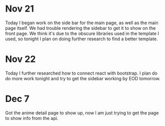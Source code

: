 # Nov 21

Today I began work on the side bar for the main page, as well as the main page itself. We had trouble rendering the
sidebar to get it to show on the front page. We think it's due to the obscure libraries used in the template
I used, so tonight I plan on doing further research to find a better template.

# Nov 22

Today I further researched how to connect react with bootstrap. I plan do do more work tonight and try to get the sidebar working by EOD tomorrow.

# Dec 7

Got the anime detail page to show up, now I am just trying to get the page to show info from the api.
